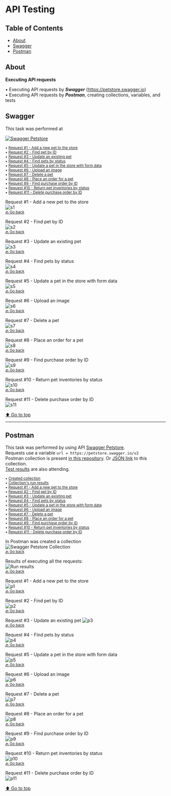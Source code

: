 # API Testing <a name="start"></a>

## Table of Contents

- [About](#about)
- [Swagger](#swagger)
- [Postman](#postman)


## About <a name = "about"></a>

**Executing API requests**  

• Executing API requests by ***Swagger*** (<https://petstore.swagger.io>)  
• Executing API requests by ***Postman***, creating collections, variables, and tests


## Swagger <a name = "swagger"></a>

This task was performed at   

[![Swagger Petstore](./Swagger/Swagger_petstore_header.png)](https://petstore.swagger.io)

<small>

• [Request #1 - Add a new pet to the store](#s1)  
• [Request #2 - Find pet by ID](#s2)  
• [Request #3 - Update an existing pet](#s3)  
• [Request #4 - Find pets by status](#s4)  
• [Request #5 - Update a pet in the store with form data](#s5)  
• [Request #6 - Upload an image](#s6)  
• [Request #7 - Delete a pet](#s7)  
• [Request #8 - Place an order for a pet](#s8)  
• [Request #9 - Find purchase order by ID](#s9)  
• [Request #10 - Return pet inventories by status](#s10)  
• [Request #11 - Delete purchase order by ID](#s11)  

</small>

<a name="s1"></a> Request #1 - Add a new pet to the store  
![s1](./Swagger/01_Swagger_Add_a_new_pet_to_the_store.png)  
<small>[🔙 Go back](#swagger)</small>

<a name="s2"></a> Request #2 - Find pet by ID  
![s2](./Swagger/02_Swagger_Find_pet_by_ID.png)  
<small>[🔙 Go back](#swagger)</small>

<a name="s3"></a> Request #3 - Update an existing pet  
![s3](./Swagger/03_Swagger_Update_an_existing_pet.png)  
<small>[🔙 Go back](#swagger)</small>

<a name="s4"></a> Request #4 - Find pets by status  
![s4](./Swagger/04_Swagger_Find_pets_by_status.png)  
<small>[🔙 Go back](#swagger)</small>

<a name="s5"></a> Request #5 - Update a pet in the store with form data  
![s5](./Swagger/05_Swagger_Update_a_pet_in_the_store_with_form_data.png)  
<small>[🔙 Go back](#swagger)</small>

<a name="s6"></a> Request #6 - Upload an image  
![s6](./Swagger/06_Swagger_Upload_an_image.png)  
<small>[🔙 Go back](#swagger)</small>

<a name="s7"></a> Request #7 - Delete a pet  
![s7](./Swagger/07_Swagger_Delete_a_pet.png)  
<small>[🔙 Go back](#swagger)</small>

<a name="s8"></a> Request #8 - Place an order for a pet  
![s8](./Swagger/08_Swagger_Place_an_order_for_a_pet.png)  
<small>[🔙 Go back](#swagger)</small>

<a name="s9"></a> Request #9 - Find purchase order by ID  
![s9](./Swagger/09_Swagger_Find_purchase_order_by_ID.png)  
<small>[🔙 Go back](#swagger)</small>

<a name="s10"></a> Request #10 - Return pet inventories by status  
![s10](./Swagger/10_Swagger_Return_pet_inventories_by_status.png)  
<small>[🔙 Go back](#swagger)</small>

<a name="s11"></a> Request #11 - Delete purchase order by ID  
![s11](./Swagger/11_Swagger_Delete_purchase_order_by_ID.png)  

[⬆️ Go to top](#start)

---

## Postman <a name = "postman"></a>

This task was performed by using API [Swagger Petstore](https://petstore.swagger.io).  
Requests use a variable `url = https://petstore.swagger.io/v2`  
Postman collection is present [in this repository](./Postman/Swagger_petstore.postman_collection.json). 
Or [JSON link](https://www.getpostman.com/collections/5e440ad7a638341a533a) to this collection.  
[Test results](./Postman/Swagger_petstore.postman_test_run.json) are also attending.  

<small>

• [Created collection](#p_collection_)  
• [Collection's run results](#p_results)  
• [Request #1 - Add a new pet to the store](#p1)  
• [Request #2 - Find pet by ID](#p2)  
• [Request #3 - Update an existing pet](#p3)  
• [Request #4 - Find pets by status](#p4)  
• [Request #5 - Update a pet in the store with form data](#p5)  
• [Request #6 - Upload an image](#p6)  
• [Request #7 - Delete a pet](#p7)  
• [Request #8 - Place an order for a pet](#p8)  
• [Request #9 - Find purchase order by ID](#p9)  
• [Request #10 - Return pet inventories by status](#p10)  
• [Request #11 - Delete purchase order by ID](#p11)  

</small>

<a name="p_collection_"></a> In Postman was created a collection  
![Swagger Petstore Collection](./Postman/Swagger_Petstore_collection.png)  
<small>[🔙 Go back](#postman)</small>

<a name="p_results"></a> Results of executing all the requests:  
![Run results](./Postman/Swagger_petstore_run_results.png)  
<small>[🔙 Go back](#postman)</small>

<a name="p1"></a> Request #1 - Add a new pet to the store  
![p1](./Postman/01_Postman_Add_a_new_pet_to_the_store.png)  
<small>[🔙 Go back](#postman)</small>

<a name="p2"></a> Request #2 - Find pet by ID  
![p2](./Postman/02_Postman_Find_pet_by_ID.png)  
<small>[🔙 Go back](#postman)</small>

<a name="p3"></a> Request #3 - Update an existing pet
![p3](./Postman/03_Postman_Update_an_existing_pet.png)  
<small>[🔙 Go back](#postman)</small>

<a name="p4"></a> Request #4 - Find pets by status  
![p4](./Postman/04_Postman_Find_pets_by_status.png)  
<small>[🔙 Go back](#postman)</small>

<a name="p5"></a> Request #5 - Update a pet in the store with form data  
![p5](./Postman/05_Postman_Update_a_pet_in_the_store_with_form_data.png)  
<small>[🔙 Go back](#postman)</small>

<a name="p6"></a> Request #6 - Upload an image  
![p6](./Postman/06_Postman_Upload_an_image.png)  
<small>[🔙 Go back](#postman)</small>

<a name="p7"></a> Request #7 - Delete a pet  
![p7](./Postman/07_Postman_Delete_a_pet.png)  
<small>[🔙 Go back](#postman)</small>

<a name="p8"></a> Request #8 - Place an order for a pet  
![p8](./Postman/08_Postman_Place_an_order_for_a_pet.png)  
<small>[🔙 Go back](#postman)</small>

<a name="p9"></a> Request #9 - Find purchase order by ID  
![p9](./Postman/09_Postman_Find_purchase_order_by_ID.png)  
<small>[🔙 Go back](#postman)</small>

<a name="p10"></a> Request #10 - Return pet inventories by status  
![p10](./Postman/10_Postman_Return_pet_inventories_by_status.png)  
<small>[🔙 Go back](#postman)</small>

<a name="p11"></a> Request #11 - Delete purchase order by ID  
![p11](./Postman/11_Postman_Delete_purchase_order_by_ID.png)  

[⬆️ Go to top](#start)

